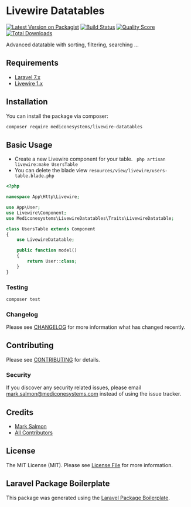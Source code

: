 # Livewire Datatables

[![Latest Version on Packagist](https://img.shields.io/packagist/v/mediconesystems/livewire-datatables.svg?style=flat-square)](https://packagist.org/packages/mediconesystems/livewire-datatables)
[![Build Status](https://img.shields.io/travis/mediconesystems/livewire-datatables/master.svg?style=flat-square)](https://travis-ci.org/mediconesystems/livewire-datatables)
[![Quality Score](https://img.shields.io/scrutinizer/g/mediconesystems/livewire-datatables.svg?style=flat-square)](https://scrutinizer-ci.com/g/mediconesystems/livewire-datatables)
[![Total Downloads](https://img.shields.io/packagist/dt/mediconesystems/livewire-datatables.svg?style=flat-square)](https://packagist.org/packages/mediconesystems/livewire-datatables)

Advanced datatable with sorting, filtering, searching ...

## Requirements
- [Laravel 7.x](https://laravel.com/docs/7.x)
- [Livewire 1.x](https://laravel-livewire.com/)


## Installation

You can install the package via composer:

```bash
composer require mediconesystems/livewire-datatables
```

## Basic Usage

- Create a new Livewire component for your table. ``` php artisan livewire:make UsersTable```
- You can delete the blade view ```resources/view/livewire/users-table.blade.php```

``` php
<?php

namespace App\Http\Livewire;

use App\User;
use Livewire\Component;
use Mediconesystems\LivewireDatatables\Traits\LivewireDatatable;

class UsersTable extends Component
{
    use LivewireDatatable;

    public function model()
    {
        return User::class;
    }
}
```

### Testing

``` bash
composer test
```

### Changelog

Please see [CHANGELOG](CHANGELOG.md) for more information what has changed recently.

## Contributing

Please see [CONTRIBUTING](CONTRIBUTING.md) for details.

### Security

If you discover any security related issues, please email mark.salmon@mediconesystems.com instead of using the issue tracker.

## Credits

- [Mark Salmon](https://github.com/mediconesystems)
- [All Contributors](../../contributors)

## License

The MIT License (MIT). Please see [License File](LICENSE.md) for more information.

## Laravel Package Boilerplate

This package was generated using the [Laravel Package Boilerplate](https://laravelpackageboilerplate.com).